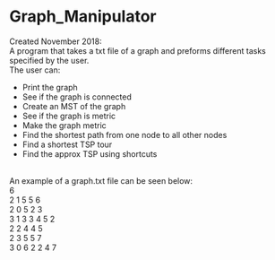 # Graph_Manipulator
Created November 2018:
<br />A program that takes a txt file of a graph and preforms different tasks specified by the user.  
The user can:  
 - Print the graph
 - See if the graph is connected
 - Create an MST of the graph
 - See if the graph is metric
 - Make the graph metric
 - Find the shortest path from one node to all other nodes
 - Find a shortest TSP tour
 - Find the approx TSP using shortcuts 
 
<br />An example of a graph.txt file can be seen below:
<br />6
<br />2 1 5 5 6
<br />2 0 5 2 3
<br />3 1 3 3 4 5 2
<br />2 2 4 4 5
<br />2 3 5 5 7
<br />3 0 6 2 2 4 7

